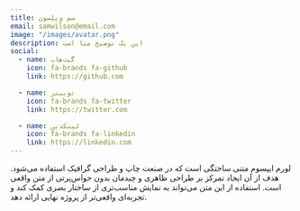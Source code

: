```yaml
---
title: سم ویلسون
email: samwilson@email.com
image: "/images/avatar.png"
description: این یک توضیح متا است
social:
  - name: گیت‌هاب
    icon: fa-brands fa-github
    link: https://github.com

  - name: توییتر
    icon: fa-brands fa-twitter
    link: https://twitter.com

  - name: لینکدین
    icon: fa-brands fa-linkedin
    link: https://linkedin.com
---
```


لورم ایپسوم متنی ساختگی است که در صنعت چاپ و طراحی گرافیک استفاده می‌شود. هدف از آن ایجاد تمرکز بر طراحی ظاهری و چیدمان بدون حواس‌پرتی از متن واقعی است. استفاده از این متن می‌تواند به نمایش مناسب‌تری از ساختار بصری کمک کند و تجربه‌ای واقعی‌تر از پروژه نهایی ارائه دهد.
